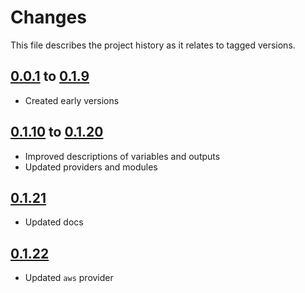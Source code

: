 # Changes
This file describes the project history as it relates to tagged versions.

## [0.0.1](.) to [0.1.9](.)
- Created early versions

## [0.1.10](.) to [0.1.20](.)
- Improved descriptions of variables and outputs
- Updated providers and modules

## [0.1.21](.)
- Updated docs

## [0.1.22](.)
- Updated `aws` provider
